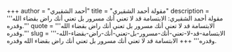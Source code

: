 +++
author = "أحمد الشقيري"
title = "مقولة أحمد الشقيري"
description = '''مقولة أحمد الشقيري: الابتسامة قد لا تعني أنك مسرور بل تعني أنك راض بقضاء الله وقدره.'''
quote = '''الابتسامة قد لا تعني أنك مسرور بل تعني أنك راض بقضاء الله وقدره.'''
slug = '''الابتسامة-قد-لا-تعني-أنك-مسرور-بل-تعني-أنك-راض-بقضاء-الله-وقدره'''
+++
الابتسامة قد لا تعني أنك مسرور بل تعني أنك راض بقضاء الله وقدره.
